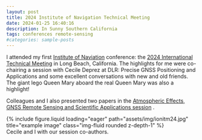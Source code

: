 ```yaml
---
layout: post
title: 2024 Institute of Navigation Technical Meeting
date: 2024-01-25 16:40:16
description: In Sunny Southern California
tags: conferences remote-sensing
#categories: sample-posts
---
```


I attended my first <a href="https://www.ion.org/">Institute of Naviation</a> conference: the <a href="https://www.ion.org/">2024 International Technical Meeting</a> in Long Beach, California.  The highlights for me were co-chairing a session with Cecile Deprez at DLR: Precise GNSS Positioning and Applications and some excellent conversations with new and old friends.  The giant lego Queen Mary aboard the real Queen Mary was also a highlight!

Colleagues and I also presented two papers in the <a href="https://www.ion.org/itm/sessions.cfm?sessionID=1660#">Atmospheric Effects, GNSS Remote Sensing and Scientific Applications session</a> .  

<div class="row">
    <div class="col-sm mt-3 mt-md-0">
        {% include figure.liquid loading="eager" path="assets/img/ionitm24.jpg" title="example image" class="img-fluid rounded z-depth-1" %}
    </div>
</div>
<div class="caption">
    Cecile and I with our session co-authors.
</div>